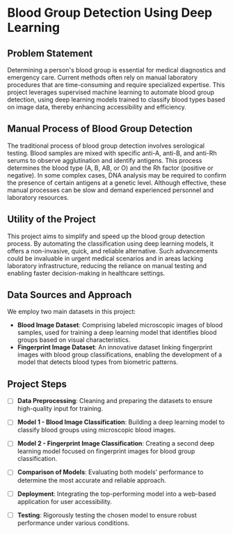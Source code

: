 # Blood Group Detection Using Deep Learning

## Problem Statement
Determining a person's blood group is essential for medical diagnostics and emergency care. Current methods often rely on manual laboratory procedures that are time-consuming and require specialized expertise. This project leverages supervised machine learning to automate blood group detection, using deep learning models trained to classify blood types based on image data, thereby enhancing accessibility and efficiency.

## Manual Process of Blood Group Detection
The traditional process of blood group detection involves serological testing. Blood samples are mixed with specific anti-A, anti-B, and anti-Rh serums to observe agglutination and identify antigens. This process determines the blood type (A, B, AB, or O) and the Rh factor (positive or negative). In some complex cases, DNA analysis may be required to confirm the presence of certain antigens at a genetic level. Although effective, these manual processes can be slow and demand experienced personnel and laboratory resources.

## Utility of the Project
This project aims to simplify and speed up the blood group detection process. By automating the classification using deep learning models, it offers a non-invasive, quick, and reliable alternative. Such advancements could be invaluable in urgent medical scenarios and in areas lacking laboratory infrastructure, reducing the reliance on manual testing and enabling faster decision-making in healthcare settings.

## Data Sources and Approach
We employ two main datasets in this project:
- **Blood Image Dataset**: Comprising labeled microscopic images of blood samples, used for training a deep learning model that identifies blood groups based on visual characteristics.
- **Fingerprint Image Dataset**: An innovative dataset linking fingerprint images with blood group classifications, enabling the development of a model that detects blood types from biometric patterns.

## Project Steps
- [ ] **Data Preprocessing**: Cleaning and preparing the datasets to ensure high-quality input for training.
- [ ] **Model 1 - Blood Image Classification**: Building a deep learning model to classify blood groups using microscopic blood images.
- [ ] **Model 2 - Fingerprint Image Classification**: Creating a second deep learning model focused on fingerprint images for blood group classification.
- [ ] **Comparison of Models**: Evaluating both models' performance to determine the most accurate and reliable approach.
- [ ] **Deployment**: Integrating the top-performing model into a web-based application for user accessibility.
- [ ] **Testing**: Rigorously testing the chosen model to ensure robust performance under various conditions.

